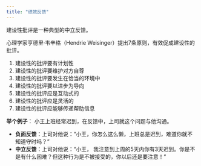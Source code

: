 ```yaml
---
title: "绩效反馈"
---
```

建设性批评是一种典型的中立反馈。

心理学家亨德里·韦辛格（Hendrie Weisinger）提出7条原则，有效促成建设性的批评。
1. 建设性的批评要有计划性
2. 建设性的批评要维护对方自尊
3. 建设性的批评要发生在恰当的环境中
4. 建设性的批评要以进步为导向
5. 建设性的批评应是互动式的
6. 建设性的批评应是灵活的
7. 建设性的批评应能够传递帮助信息

**举个例子**：
小王上班经常迟到，在反馈中，上司就这个问题与他沟通。
- **负面反馈**：上司对他说：“小王，你怎么这么懒，上班总是迟到，难道你就不知道守时吗？”
- **中立反馈**：上司对他说：“小王， 我注意到上周的5天内你有3天迟到。你是不是有什么困难？但这种行为是不被接受的，你以后还是要注意！”